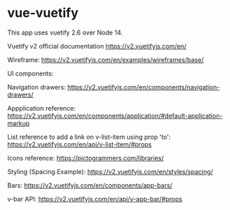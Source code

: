 # vue-vuetify

This app uses vuetify 2.6 over Node 14.

Vuetify v2 official documentation
https://v2.vuetifyjs.com/en/

Wireframe: https://v2.vuetifyjs.com/en/examples/wireframes/base/

UI components:

Navigation drawers: https://v2.vuetifyjs.com/en/components/navigation-drawers/

Appplication reference: https://v2.vuetifyjs.com/en/components/application/#default-application-markup

List reference to add a link on v-list-item using prop 'to': https://v2.vuetifyjs.com/en/api/v-list-item/#props

Icons reference: https://pictogrammers.com/libraries/

Styling (Spacing Example): https://v2.vuetifyjs.com/en/styles/spacing/

Bars: https://v2.vuetifyjs.com/en/components/app-bars/

v-bar API: https://v2.vuetifyjs.com/en/api/v-app-bar/#props